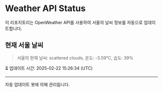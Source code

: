 
# Weather API Status

이 리포지토리는 OpenWeather API를 사용하여 서울의 날씨 정보를 자동으로 업데이트합니다.

## 현재 서울 날씨
> 서울의 현재 날씨: scattered clouds, 온도: -3.59°C, 습도: 39%

⏳ 업데이트 시간: 2025-02-22 15:26:34 (UTC)

---
자동 업데이트 봇에 의해 관리됩니다.
